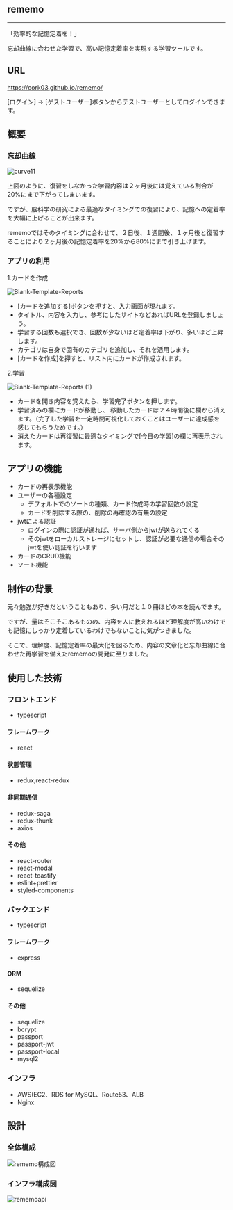 ## rememo

---
「効率的な記憶定着を！」

忘却曲線に合わせた学習で、高い記憶定着率を実現する学習ツールです。

## URL
https://cork03.github.io/rememo/

[ログイン] -> [ゲストユーザー]ボタンからテストユーザーとしてログインできます。

## 概要

### 忘却曲線

![curve11](https://user-images.githubusercontent.com/64002008/104857520-687fc780-595c-11eb-8927-42c43b64fade.jpg)

上図のように、復習をしなかった学習内容は２ヶ月後には覚えている割合が20%にまで下がってしまいます。

ですが、脳科学の研究による最適なタイミングでの復習により、記憶への定着率を大幅に上げることが出来ます。

rememoではそのタイミングに合わせて、２日後、１週間後、１ヶ月後と復習することにより２ヶ月後の記憶定着率を20%から80%にまで引き上げます。

### アプリの利用

1.カードを作成

![Blank-Template-Reports](https://user-images.githubusercontent.com/64002008/104951378-bac8f300-5a05-11eb-98a8-022f57d716c0.jpg)

- [カードを追加する]ボタンを押すと、入力画面が現れます。
- タイトル、内容を入力し、参考にしたサイトなどあればURLを登録しましょう。
- 学習する回数も選択でき、回数が少ないほど定着率は下がり、多いほど上昇します。
- カテゴリは自身で固有のカテゴリを追加し、それを活用します。
- [カードを作成]を押すと、リスト内にカードが作成されます。

2.学習

![Blank-Template-Reports (1)](https://user-images.githubusercontent.com/64002008/104961098-ffaa5500-5a18-11eb-9c35-a611eeabc386.jpg)


- カードを開き内容を覚えたら、学習完了ボタンを押します。
- 学習済みの欄にカードが移動し、 移動したカードは２４時間後に欄から消えます。（完了した学習を一定時間可視化しておくことはユーザーに達成感を感じてもらうためです。）
- 消えたカードは再復習に最適なタイミングで[今日の学習]の欄に再表示されます。

## アプリの機能

- カードの再表示機能
- ユーザーの各種設定
  - デフォルトでのソートの種類、カード作成時の学習回数の設定
  - カードを削除する際の、削除の再確認の有無の設定
- jwtによる認証
  - ログインの際に認証が通れば、サーバ側からjwtが送られてくる
  - そのjwtをローカルストレージにセットし、認証が必要な通信の場合そのjwtを使い認証を行います
- カードのCRUD機能
- ソート機能
   

## 制作の背景
元々勉強が好きだということもあり、多い月だと１０冊ほどの本を読んでます。

ですが、量はそこそこあるものの、内容を人に教えれるほど理解度が高いわけでも記憶にしっかり定着しているわけでもないことに気がつきました。

そこで、理解度、記憶定着率の最大化を図るため、内容の文章化と忘却曲線に合わせた再学習を備えたrememoの開発に至りました。

## 使用した技術

### フロントエンド
- typescript
#### フレームワーク
- react

#### 状態管理
- redux,react-redux
#### 非同期通信
- redux-saga 
- redux-thunk
- axios

#### その他
- react-router
- react-modal
- react-toastify
- eslint+prettier
- styled-components

### バックエンド
- typescript
#### フレームワーク
- express
#### ORM
- sequelize
#### その他
- sequelize
- bcrypt
- passport
- passport-jwt
- passport-local
- mysql2


### インフラ

- AWS(EC2、RDS for MySQL、Route53、ALB
- Nginx

## 設計

### 全体構成

![rememo構成図](https://user-images.githubusercontent.com/64002008/104777928-df338e00-57bf-11eb-9f1b-06078b1c7979.png)

### インフラ構成図

![rememoapi](https://user-images.githubusercontent.com/64002008/104776738-e0fc5200-57bd-11eb-9c32-e73d573be076.png)
